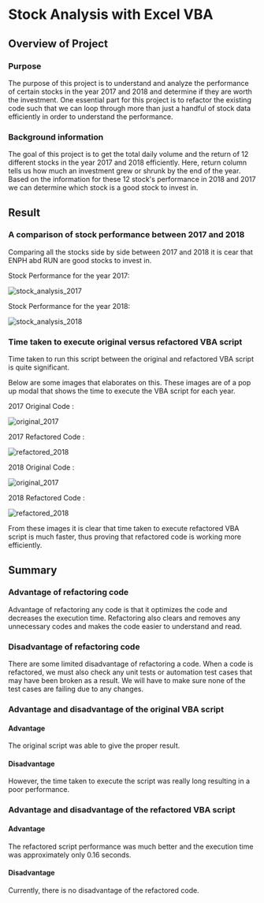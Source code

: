 # Stock Analysis with Excel VBA 

## Overview of Project

### Purpose
The purpose of this project is to understand and analyze the performance of certain stocks in the year 2017 and 2018 and determine if they are worth the investment. One essential part for this project is to refactor the existing code such that we can loop through more than just a handful of stock data efficiently in order to understand the performance. 

### Background information
The goal of this project is to get the total daily volume and the return of 12 different stocks in the year 2017 and 2018 efficiently. Here, return column tells us how much an investment grew or shrunk by the end of the year. Based on the information for these 12 stock's performance in 2018 and 2017 we can determine which stock is a good stock to invest in.

## Result

### A comparison of stock performance between 2017 and 2018
Comparing all the stocks side by side between 2017 and 2018 it is cear that ENPH abd RUN are good stocks to invest in. 

Stock Performance for the year 2017:

![stock_analysis_2017](Resources/all_stocks_2017.png)

Stock Performance for the year 2018:

![stock_analysis_2018](Resources/all_stocks_2018.png)

### Time taken to execute original versus refactored VBA script
Time taken to run this script between the original and refactored VBA script is quite significant.

Below are some images that elaborates on this. These images are of a pop up modal that shows the time to execute the VBA script for each year.

2017 Original Code : 

![original_2017](Resources/Before_Refactor_2017.png)

2017 Refactored Code :

![refactored_2018](Resources/VBA_Challenge_2017.png)


2018 Original Code :

![original_2017](Resources/Before_Refactor_2018.png)

2018 Refactored Code :

![refactored_2018](Resources/VBA_Challenge_2018.png)


From these images it is clear that time taken to execute refactored VBA script is much faster, thus proving that refactored code is working more efficiently. 


## Summary
### Advantage of refactoring code

Advantage of refactoring any code is that it optimizes the code and decreases the execution time. Refactoring also clears and removes any unnecessary codes and makes the code easier to understand and read. 

### Disadvantage of refactoring code

There are some limited disadvantage of refactoring a code. When a code is refactored, we must also check any unit tests or automation test cases that may have been broken as a result. We will have to make sure none of the test cases are failing due to any changes. 


### Advantage and disadvantage of the original VBA script

#### Advantage
The original script was able to give the proper result.

#### Disadvantage
However, the time taken to execute the script was really long resulting in a poor performance.

### Advantage and disadvantage of the refactored VBA script

#### Advantage
The refactored script performance was much better and the execution time was approximately only 0.16 seconds.

#### Disadvantage
Currently, there is no disadvantage of the refactored code. 
